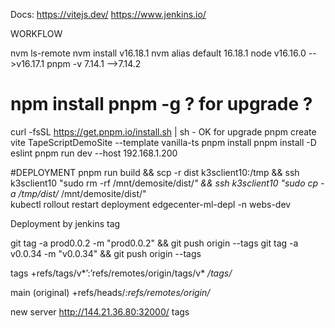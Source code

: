 Docs:
https://vitejs.dev/
https://www.jenkins.io/

WORKFLOW

nvm ls-remote 
nvm install v16.18.1
nvm alias default 16.18.1 node v16.16.0 -->v16.17.1
pnpm -v 7.14.1 -->7.14.2
# npm install pnpm -g ? for upgrade ?
curl -fsSL https://get.pnpm.io/install.sh | sh -  OK for upgrade
pnpm create vite TapeScriptDemoSite --template vanilla-ts
pnpm install
pnpm install -D eslint
pnpm run dev --host 192.168.1.200

#DEPLOYMENT
pnpm run build && scp -r dist k3sclient10:/tmp && ssh k3sclient10 "sudo rm -rf /mnt/demosite/dist/*"  && ssh k3sclient10 "sudo cp -a /tmp/dist/* /mnt/demosite/dist/" \
kubectl rollout restart deployment edgecenter-ml-depl -n webs-dev

Deployment by jenkins tag 

git tag -a prod0.0.2 -m "prod0.0.2" && git push origin --tags
git tag -a v0.0.34 -m "v0.0.34" && git push origin --tags

tags
+refs/tags/v*’:’refs/remotes/origin/tags/v*
*/tags/*

main (original)
+refs/heads/*:refs/remotes/origin/*

new server http://144.21.36.80:32000/  tags

